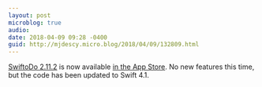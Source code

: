 ```yaml
---
layout: post
microblog: true
audio: 
date: 2018-04-09 09:28 -0400
guid: http://mjdescy.micro.blog/2018/04/09/132809.html
---
```

[SwiftoDo 2.11.2](https://swiftodoapp.com) is now available [in the App Store](https://itunes.apple.com/us/app/swiftodo-task-list-for-todo.txt/id1073798440?ls=1&mt=8). No new features this time, but the code has been updated to Swift 4.1.
